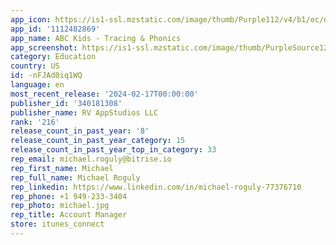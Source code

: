 ```yaml
---
app_icon: https://is1-ssl.mzstatic.com/image/thumb/Purple112/v4/b1/ec/d1/b1ecd1c8-dc9c-fc5b-6e58-ed2402b8c5a9/AppIcon-0-0-1x_U007emarketing-0-7-0-85-220.png/1024x1024bb.png
app_id: '1112482869'
app_name: ABC Kids - Tracing & Phonics
app_screenshot: https://is1-ssl.mzstatic.com/image/thumb/PurpleSource126/v4/e3/fc/e1/e3fce1bc-592a-c64b-8f1e-d3e344ccd0d0/31fe1d9d-0fe1-4c8e-93d7-fa031b7827b1_Screenshot_1_Max.jpg/2688x1242bb.png
category: Education
country: US
id: -nFJAd0iq1WQ
language: en
most_recent_release: '2024-02-17T00:00:00'
publisher_id: '340181308'
publisher_name: RV AppStudios LLC
rank: '216'
release_count_in_past_year: '8'
release_count_in_past_year_category: 15
release_count_in_past_year_top_in_category: 33
rep_email: michael.roguly@bitrise.io
rep_first_name: Michael
rep_full_name: Michael Roguly
rep_linkedin: https://www.linkedin.com/in/michael-roguly-77376710
rep_phone: +1 949-233-3404
rep_photo: michael.jpg
rep_title: Account Manager
store: itunes_connect
---
```

